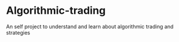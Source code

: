 # Algorithmic-trading
An self project to understand and learn about algorithmic trading and strategies
